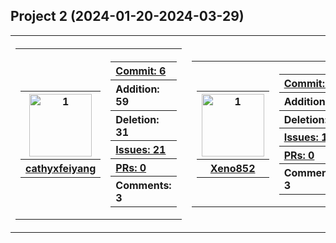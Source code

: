 ## Project 2 (2024-01-20-2024-03-29)
<table><tr>
<th>
    <table>
        <tr>
            <th>
                <table>
                    <tr>
                        <th>
                                <img src="https://github.com/cathyxfeiyang.png" alt="1" width=100px height=100px>
                        </th>
                    </tr>
                    <tr>
                        <th>
                            <a href="https://github.com/cathyxfeiyang">
                            cathyxfeiyang
                            </a>
                        </th>
                    </tr>
                </table>
            </th>
            <th>
                <table>
                    <tr>
                        <th align="left">
                            <a href="https://github.com/CMU-313/spring24-nodebb-apple/commits?author=cathyxfeiyang&since=2024-01-20T00:00:00-05:00&until=2024-03-29T23:59:00-05:00">
                            Commit: 6
                            </a>
                        </th>
                    </tr>
                    <tr>
                        <th align="left">
                            Addition: 59
                        </th>
                    </tr>
                    <tr>
                        <th align="left">
                            Deletion: 31
                        </th>
                    <tr>
                    <tr>
                        <th align="left">
                            <a href="https://github.com/CMU-313/spring24-nodebb-apple/issues?q=author%3Acathyxfeiyang+type%3Aissue+created%3A2024-01-20T00:00:00-05:00..2024-03-29T23:59:00-05:00">
                            Issues: 21
                            </a>
                        </th>
                    <tr>
                    <tr>
                        <th align="left">
                            <a href="https://github.com/CMU-313/spring24-nodebb-apple/pulls?q=author%3Acathyxfeiyang+type%3Apr+created%3A2024-01-20T00:00:00-05:00..2024-03-29T23:59:00-05:00">
                            PRs: 0
                            </a>
                        </th>
                    <tr>
                    <tr>
                        <th align="left">
                            Comments: 3
                        </th>
                    <tr>
                </table>
            </th>
        <tr>
    </table>
</th>

<th>
    <table>
        <tr>
            <th>
                <table>
                    <tr>
                        <th>
                                <img src="https://github.com/Xeno852.png" alt="1" width=100px height=100px>
                        </th>
                    </tr>
                    <tr>
                        <th>
                            <a href="https://github.com/Xeno852">
                            Xeno852
                            </a>
                        </th>
                    </tr>
                </table>
            </th>
            <th>
                <table>
                    <tr>
                        <th align="left">
                            <a href="https://github.com/CMU-313/spring24-nodebb-apple/commits?author=Xeno852&since=2024-01-20T00:00:00-05:00&until=2024-03-29T23:59:00-05:00">
                            Commit: 0
                            </a>
                        </th>
                    </tr>
                    <tr>
                        <th align="left">
                            Addition: 0
                        </th>
                    </tr>
                    <tr>
                        <th align="left">
                            Deletion: 0
                        </th>
                    <tr>
                    <tr>
                        <th align="left">
                            <a href="https://github.com/CMU-313/spring24-nodebb-apple/issues?q=author%3AXeno852+type%3Aissue+created%3A2024-01-20T00:00:00-05:00..2024-03-29T23:59:00-05:00">
                            Issues: 1
                            </a>
                        </th>
                    <tr>
                    <tr>
                        <th align="left">
                            <a href="https://github.com/CMU-313/spring24-nodebb-apple/pulls?q=author%3AXeno852+type%3Apr+created%3A2024-01-20T00:00:00-05:00..2024-03-29T23:59:00-05:00">
                            PRs: 0
                            </a>
                        </th>
                    <tr>
                    <tr>
                        <th align="left">
                            Comments: 3
                        </th>
                    <tr>
                </table>
            </th>
        <tr>
    </table>
</th>
</tr></table>